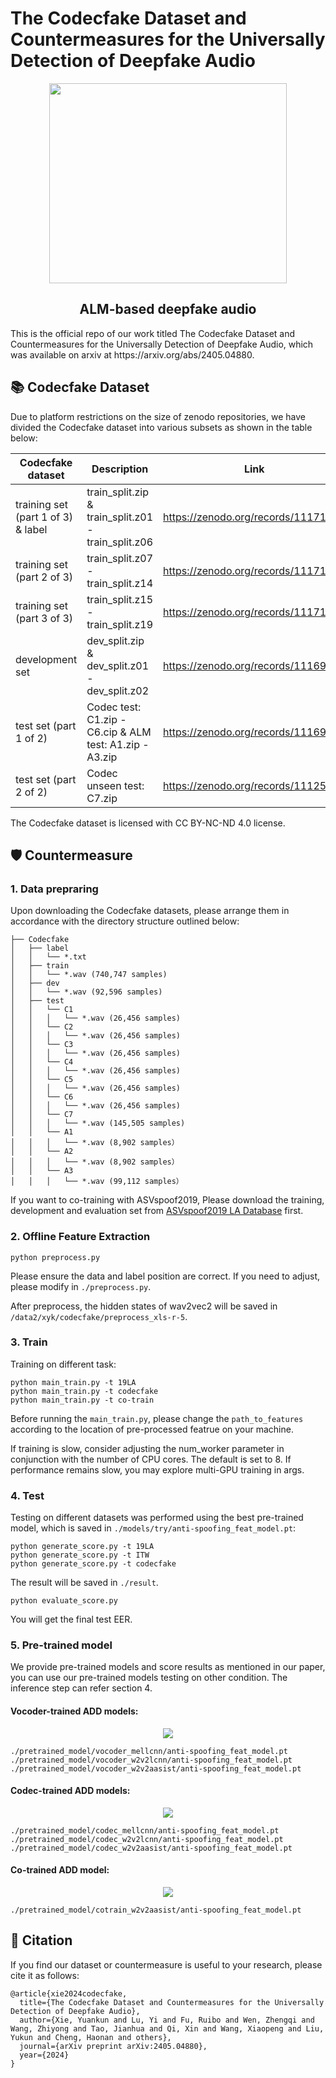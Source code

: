# The Codecfake Dataset and Countermeasures for the Universally Detection of Deepfake Audio

<p align="center">
  <img width="380" height="320" src="figure/ALM1.png">
</p>
<h2 align="center">ALM-based deepfake audio</h1>
This is the official repo of our work titled The Codecfake Dataset and Countermeasures for the Universally Detection of Deepfake Audio, which was available on arxiv at https://arxiv.org/abs/2405.04880.

## 📚 Codecfake Dataset
Due to platform restrictions on the size of zenodo repositories, we have divided the Codecfake dataset into various subsets as shown in the table below:


|Codecfake dataset | Description     | Link                                                                                                                                                                                                                                                                                                                                                        |
|------------------|----------------|--------------|
|training set (part 1 of 3) & label|train_split.zip & train_split.z01 - train_split.z06| https://zenodo.org/records/11171708|
|training set (part 2 of 3) | train_split.z07 - train_split.z14| https://zenodo.org/records/11171720
|training set (part 3 of 3)| train_split.z15 - train_split.z19| https://zenodo.org/records/11171724
|development set|dev_split.zip & dev_split.z01 - dev_split.z02| https://zenodo.org/records/11169872
|test set (part 1 of 2)|Codec test: C1.zip - C6.cip & ALM test: A1.zip - A3.zip| https://zenodo.org/records/11169781
|test set (part 2 of 2)|Codec unseen test: C7.zip|https://zenodo.org/records/11125029

The Codecfake dataset is licensed with CC BY-NC-ND 4.0 license.

## 🛡️ Countermeasure
### 1. Data prepraring
Upon downloading the Codecfake datasets, please arrange them in accordance with the directory structure outlined below:
```
├── Codecfake
│   ├── label
│   │   └── *.txt
│   ├── train
│   │   └── *.wav (740,747 samples)
│   ├── dev
│   │   └── *.wav (92,596 samples)
│   ├── test
│   │   └── C1
│   │   │   └── *.wav (26,456 samples)
│   │   └── C2
│   │   │   └── *.wav (26,456 samples)
│   │   └── C3
│   │   │   └── *.wav (26,456 samples)
│   │   └── C4
│   │   │   └── *.wav (26,456 samples)
│   │   └── C5
│   │   │   └── *.wav (26,456 samples)
│   │   └── C6
│   │   │   └── *.wav (26,456 samples)
│   │   └── C7
│   │   │   └── *.wav (145,505 samples)
│   │   └── A1
│   │   │   └── *.wav (8,902 samples）
│   │   └── A2
│   │   │   └── *.wav (8,902 samples）
│   │   └── A3
│   │   │   └── *.wav (99,112 samples）
```
If you want to co-training with ASVspoof2019, Please download the training, development and evaluation set from [ASVspoof2019 LA Database](https://datashare.ed.ac.uk/handle/10283/3336) first.

### 2. Offline Feature Extraction
```
python preprocess.py 
```

Please ensure the data and label position are correct. If you need to adjust, please modify in `./preprocess.py`.

After preprocess, the hidden states of wav2vec2 will be saved in `/data2/xyk/codecfake/preprocess_xls-r-5`. 

### 3. Train

Training on different task:
```
python main_train.py -t 19LA 
python main_train.py -t codecfake
python main_train.py -t co-train 
```
Before running the `main_train.py`, please change the `path_to_features` according to the location of pre-processed featrue
on your machine.

If training is slow, consider adjusting the num_worker parameter in conjunction with the number of CPU cores. 
The default is set to 8. If performance remains slow, you may explore multi-GPU training in args.


### 4. Test
Testing on different datasets was performed using the best pre-trained model, which is saved in `./models/try/anti-spoofing_feat_model.pt`:
```
python generate_score.py -t 19LA
python generate_score.py -t ITW
python generate_score.py -t codecfake
```
The result will be saved in `./result`.
```
python evaluate_score.py 
```
You will get the final test EER.

###  5. Pre-trained model
We provide pre-trained models and score results as mentioned in our paper, you can use our pre-trained models testing on other condition.
The inference step can refer section 4.

#### Vocoder-trained ADD models:
<p align="center">
  <img src="figure/vocoder.png">
</p>

```
./pretrained_model/vocoder_mellcnn/anti-spoofing_feat_model.pt
./pretrained_model/vocoder_w2v2lcnn/anti-spoofing_feat_model.pt
./pretrained_model/vocoder_w2v2aasist/anti-spoofing_feat_model.pt
```


#### Codec-trained ADD models:
<p align="center">
  <img src="figure/codec.png">
</p>

```
./pretrained_model/codec_mellcnn/anti-spoofing_feat_model.pt
./pretrained_model/codec_w2v2lcnn/anti-spoofing_feat_model.pt
./pretrained_model/codec_w2v2aasist/anti-spoofing_feat_model.pt
```

#### Co-trained ADD model:
<p align="center">
  <img src="figure/co-train.png">
</p>

```
./pretrained_model/cotrain_w2v2aasist/anti-spoofing_feat_model.pt
```




## 📝 Citation

If you find our dataset or countermeasure is useful to your research, please cite it as follows:

```
@article{xie2024codecfake,
  title={The Codecfake Dataset and Countermeasures for the Universally Detection of Deepfake Audio},
  author={Xie, Yuankun and Lu, Yi and Fu, Ruibo and Wen, Zhengqi and Wang, Zhiyong and Tao, Jianhua and Qi, Xin and Wang, Xiaopeng and Liu, Yukun and Cheng, Haonan and others},
  journal={arXiv preprint arXiv:2405.04880},
  year={2024}
}
```


